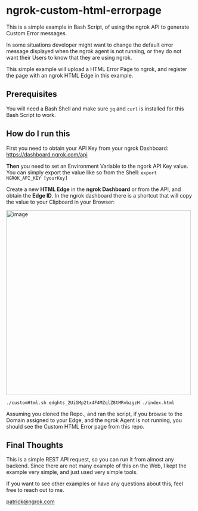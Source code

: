 # ngrok-custom-html-errorpage

This is a simple example in Bash Script, of using the ngrok API to generate Custom Error messages.

In some situations developer might want to change the default error message displayed
when the ngrok agent is not running, or they do not want their Users to know that 
they are using ngrok.

This simple example will upload a HTML Error Page to ngrok, and register the page with
an ngrok HTML Edge in this example.

## Prerequisites

You will need a Bash Shell and make sure `jq` and `curl` is installed for this Bash Script to work.

## How do I run this
First you need to obtain your API Key from your ngrok Dashboard: https://dashboard.ngrok.com/api

**Then** you need to set an Environment Variable to the ngork API Key value. You
can simply export the value like so from the Shell: `export NGROK_API_KEY [yourKey]`

Create a new **HTML Edge** in the **ngrok Dashboard** or from the API, and obtain the **Edge ID**. In
the ngrok dashboard there is a shortcut that will copy the value to your Clipboard in your 
Browser:

<img width="495" alt="image" src="https://github.com/ngrok-patrick/ngrok-custom-html-errorpage/assets/112023765/f2a9bbf0-aecb-4bdf-bfb9-b185135cbeaa">

`./customHtml.sh edghts_2UiGMp2tx4F4MZqlZ8tMRvbzgzH ./index.html`

Assuming you cloned the Repo., and ran the script, if you browse to the Domain assigned to
your Edge, and the ngrok Agent is not running, you should see the Custom HTML Error page
from this repo.

## Final Thoughts

This is a simple REST API request, so you can run it from almost any backend. Since there are not
many example of this on the Web, I kept the example very simple, and just used very simple tools.

If you want to see other examples or have any questions about this, feel free to reach out to me.

patrick@ngrok.com
